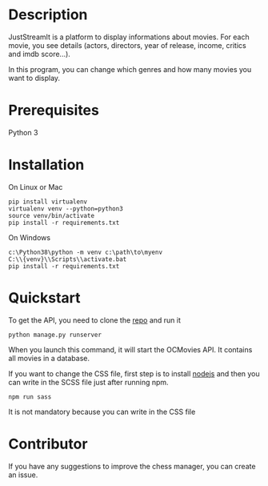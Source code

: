 # Description

JustStreamIt is a platform to display informations about movies. For each movie, you see details (actors, directors, year of release, income, critics and imdb score...).

In this program, you can change which genres and how many movies you want to display.

# Prerequisites

Python 3

# Installation

On Linux or Mac
```console
pip install virtualenv
virtualenv venv --python=python3
source venv/bin/activate
pip install -r requirements.txt
```

On Windows
```console
c:\Python38\python -m venv c:\path\to\myenv
C:\\{venv}\\Scripts\\activate.bat
pip install -r requirements.txt
```

# Quickstart

To get the API, you need to clone the [repo](https://github.com/OpenClassrooms-Student-Center/OCMovies-API-EN-FR) and run it

```console
python manage.py runserver
```
When you launch this command, it will start the OCMovies API. It contains all movies in a database.

If you want to change the CSS file, first step is to install [nodejs](https://nodejs.org/en/) and then you can write in the SCSS file just after running npm.

```
npm run sass
```
It is not mandatory because you can write in the CSS file

# Contributor

If you have any suggestions to improve the chess manager, you can create an issue.